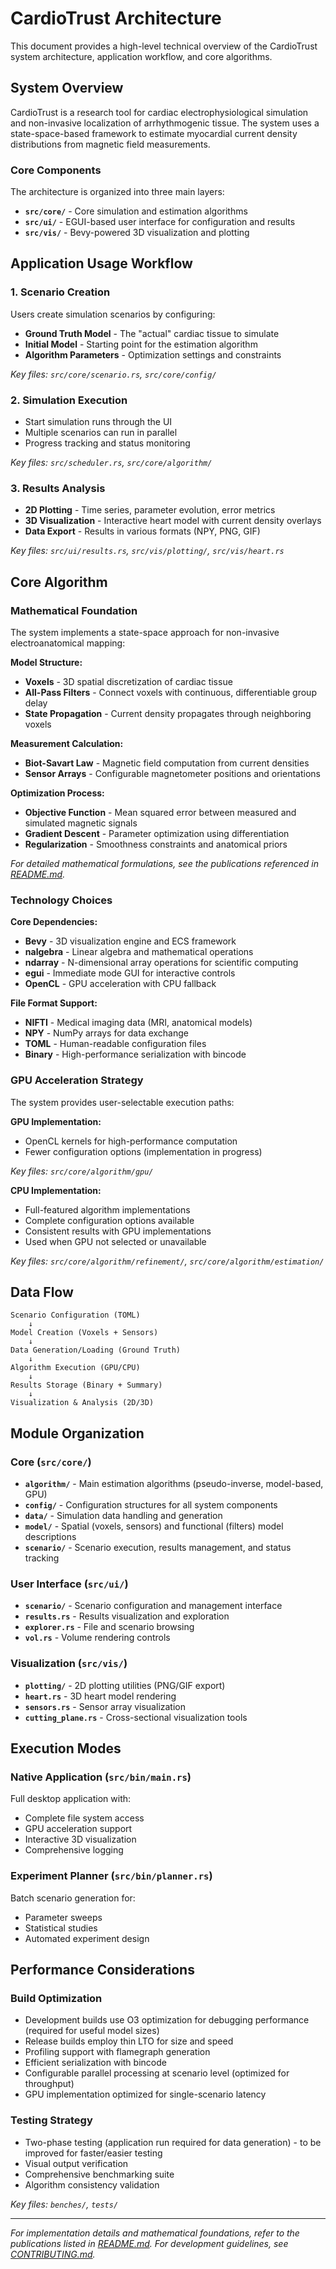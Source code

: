 # CardioTrust Architecture

This document provides a high-level technical overview of the CardioTrust system architecture, application workflow, and core algorithms.

## System Overview

CardioTrust is a research tool for cardiac electrophysiological simulation and non-invasive localization of arrhythmogenic tissue. The system uses a state-space-based framework to estimate myocardial current density distributions from magnetic field measurements.

### Core Components

The architecture is organized into three main layers:

- **`src/core/`** - Core simulation and estimation algorithms
- **`src/ui/`** - EGUI-based user interface for configuration and results
- **`src/vis/`** - Bevy-powered 3D visualization and plotting

## Application Usage Workflow

### 1. Scenario Creation

Users create simulation scenarios by configuring:

- **Ground Truth Model** - The "actual" cardiac tissue to simulate
- **Initial Model** - Starting point for the estimation algorithm
- **Algorithm Parameters** - Optimization settings and constraints

_Key files: `src/core/scenario.rs`, `src/core/config/`_

### 2. Simulation Execution

- Start simulation runs through the UI
- Multiple scenarios can run in parallel
- Progress tracking and status monitoring

_Key files: `src/scheduler.rs`, `src/core/algorithm/`_

### 3. Results Analysis

- **2D Plotting** - Time series, parameter evolution, error metrics
- **3D Visualization** - Interactive heart model with current density overlays
- **Data Export** - Results in various formats (NPY, PNG, GIF)

_Key files: `src/ui/results.rs`, `src/vis/plotting/`, `src/vis/heart.rs`_

## Core Algorithm

### Mathematical Foundation

The system implements a state-space approach for non-invasive electroanatomical mapping:

**Model Structure:**

- **Voxels** - 3D spatial discretization of cardiac tissue
- **All-Pass Filters** - Connect voxels with continuous, differentiable group delay
- **State Propagation** - Current density propagates through neighboring voxels

**Measurement Calculation:**

- **Biot-Savart Law** - Magnetic field computation from current densities
- **Sensor Arrays** - Configurable magnetometer positions and orientations

**Optimization Process:**

- **Objective Function** - Mean squared error between measured and simulated magnetic signals
- **Gradient Descent** - Parameter optimization using differentiation
- **Regularization** - Smoothness constraints and anatomical priors

_For detailed mathematical formulations, see the publications referenced in [README.md](../README.md)._

### Technology Choices

**Core Dependencies:**

- **Bevy** - 3D visualization engine and ECS framework
- **nalgebra** - Linear algebra and mathematical operations
- **ndarray** - N-dimensional array operations for scientific computing
- **egui** - Immediate mode GUI for interactive controls
- **OpenCL** - GPU acceleration with CPU fallback

**File Format Support:**

- **NIFTI** - Medical imaging data (MRI, anatomical models)
- **NPY** - NumPy arrays for data exchange
- **TOML** - Human-readable configuration files
- **Binary** - High-performance serialization with bincode

### GPU Acceleration Strategy

The system provides user-selectable execution paths:

**GPU Implementation:**

- OpenCL kernels for high-performance computation
- Fewer configuration options (implementation in progress)

_Key files: `src/core/algorithm/gpu/`_

**CPU Implementation:**

- Full-featured algorithm implementations
- Complete configuration options available
- Consistent results with GPU implementations
- Used when GPU not selected or unavailable

_Key files: `src/core/algorithm/refinement/`, `src/core/algorithm/estimation/`_

## Data Flow

```
Scenario Configuration (TOML)
    ↓
Model Creation (Voxels + Sensors)
    ↓
Data Generation/Loading (Ground Truth)
    ↓
Algorithm Execution (GPU/CPU)
    ↓
Results Storage (Binary + Summary)
    ↓
Visualization & Analysis (2D/3D)
```

## Module Organization

### Core (`src/core/`)

- **`algorithm/`** - Main estimation algorithms (pseudo-inverse, model-based, GPU)
- **`config/`** - Configuration structures for all system components
- **`data/`** - Simulation data handling and generation
- **`model/`** - Spatial (voxels, sensors) and functional (filters) model descriptions
- **`scenario/`** - Scenario execution, results management, and status tracking

### User Interface (`src/ui/`)

- **`scenario/`** - Scenario configuration and management interface
- **`results.rs`** - Results visualization and exploration
- **`explorer.rs`** - File and scenario browsing
- **`vol.rs`** - Volume rendering controls

### Visualization (`src/vis/`)

- **`plotting/`** - 2D plotting utilities (PNG/GIF export)
- **`heart.rs`** - 3D heart model rendering
- **`sensors.rs`** - Sensor array visualization
- **`cutting_plane.rs`** - Cross-sectional visualization tools

## Execution Modes

### Native Application (`src/bin/main.rs`)

Full desktop application with:

- Complete file system access
- GPU acceleration support
- Interactive 3D visualization
- Comprehensive logging

### Experiment Planner (`src/bin/planner.rs`)

Batch scenario generation for:

- Parameter sweeps
- Statistical studies
- Automated experiment design

## Performance Considerations

### Build Optimization

- Development builds use O3 optimization for debugging performance (required for useful model sizes)
- Release builds employ thin LTO for size and speed
- Profiling support with flamegraph generation
- Efficient serialization with bincode
- Configurable parallel processing at scenario level (optimized for throughput)
- GPU implementation optimized for single-scenario latency

### Testing Strategy

- Two-phase testing (application run required for data generation) - to be improved for faster/easier testing
- Visual output verification
- Comprehensive benchmarking suite
- Algorithm consistency validation

_Key files: `benches/`, `tests/`_

---

_For implementation details and mathematical foundations, refer to the publications listed in [README.md](../README.md). For development guidelines, see [CONTRIBUTING.md](../CONTRIBUTING.md)._
